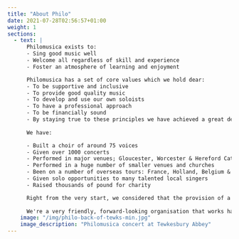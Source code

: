```yaml
---
title: "About Philo"
date: 2021-07-28T02:56:57+01:00
weight: 1
sections:
  - text: |
      Philomusica exists to:
      - Sing good music well
      - Welcome all regardless of skill and experience
      - Foster an atmosphere of learning and enjoyment

      Philomusica has a set of core values which we hold dear:
      - To be supportive and inclusive
      - To provide good quality music
      - To develop and use our own soloists
      - To have a professional approach
      - To be financially sound
      - By staying true to these principles we have achieved a great deal since our formation in 1966.
      
      We have:

      - Built a choir of around 75 voices
      - Given over 1000 concerts
      - Performed in major venues; Gloucester, Worcester & Hereford Cathedrals as well as Tewkesbury and Pershore Abbeys and Cheltenham Town Hall
      - Performed in a huge number of smaller venues and churches
      - Been on a number of overseas tours: France, Holland, Belgium & the USA
      - Given solo opportunities to many talented local singers
      - Raised thousands of pound for charity

      Right from the very start, we considered that the provision of a wide variety of  music and the giving of concerts in a multitude of venues, large and small, were vital aspects. Over time, through doing this, we've gained many friends and partners who help us achieve these objectives.&nbsp;
      
      We're a very friendly, forward-looking organisation that works hard to attract interest across the generations and cultures. So whatever your age or background, come and meet us, you'll be made very welcome.
    image: "/img/philo-back-of-tewks-min.jpg"
    image_description: "Philomusica concert at Tewkesbury Abbey"
---
```

